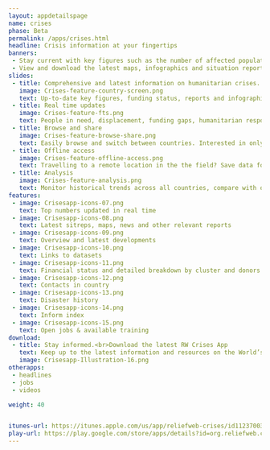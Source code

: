 ```yaml
---
layout: appdetailspage
name: crises
phase: Beta
permalink: /apps/crises.html
headline: Crisis information at your fingertips
banners:
 - Stay current with key figures such as the number of affected population and funding status.
 - View and download the latest maps, infographics and situation reports.
slides:
 - title: Comprehensive and latest information on humanitarian crises.
   image: Crises-feature-country-screen.png
   text: Up-to-date key figures, funding status, reports and infographics. Also a gateway to datasets, in-country contacts, analyses and disaster history
 - title: Real time updates
   image: Crises-feature-fts.png
   text: People in need, displacement, funding gaps, humanitarian responders on the ground, and more - the Crises app is updated around the clock by the ReliefWeb editorial team with timely and relevant information from trusted sources.
 - title: Browse and share
   image: Crises-feature-browse-share.png
   text: Easily browse and switch between countries. Interested in only certain types of reports? Use the tabs to swipe through the reports you want to read. Share important updates via email or social media.
 - title: Offline access
   image: Crises-feature-offline-access.png
   text: Travelling to a remote location in the the field? Save data for offline use in areas with poor internet connectivity.
 - title: Analysis
   image: Crises-feature-analysis.png
   text: Monitor historical trends across all countries, compare with other indicators and contact the experts on the ground.
features:
 - image: Crisesapp-icons-07.png
   text: Top numbers updated in real time
 - image: Crisesapp-icons-08.png
   text: Latest sitreps, maps, news and other relevant reports
 - image: Crisesapp-icons-09.png
   text: Overview and latest developments
 - image: Crisesapp-icons-10.png
   text: Links to datasets
 - image: Crisesapp-icons-11.png
   text: Financial status and detailed breakdown by cluster and donors
 - image: Crisesapp-icons-12.png
   text: Contacts in country
 - image: Crisesapp-icons-13.png
   text: Disaster history
 - image: Crisesapp-icons-14.png
   text: Inform index
 - image: Crisesapp-icons-15.png
   text: Open jobs & available training
download:
 - title: Stay informed.<br>Download the latest RW Crises App
   text: Keep up to the latest information and resources on the World’s most pressing humanitarian crises.
   image: Crisesapp-Illustration-16.png
otherapps:
 - headlines
 - jobs
 - videos

weight: 40


itunes-url: https://itunes.apple.com/us/app/reliefweb-crises/id1123700391?ls=1&mt=8
play-url: https://play.google.com/store/apps/details?id=org.reliefweb.crises
---
```


